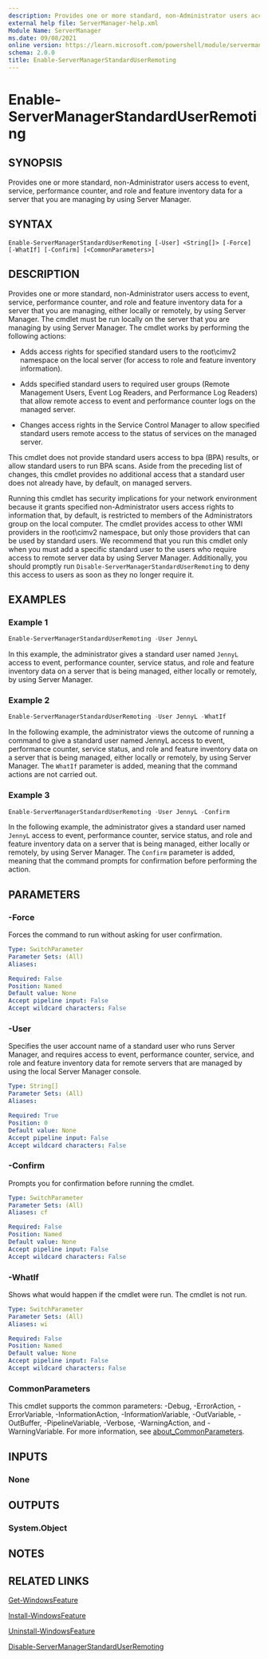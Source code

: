 ```yaml
---
description: Provides one or more standard, non-Administrator users access to event, service, performance counter, and role and feature inventory data for a server that you are managing by using Server Manager.
external help file: ServerManager-help.xml
Module Name: ServerManager
ms.date: 09/08/2021
online version: https://learn.microsoft.com/powershell/module/servermanager/enable-servermanagerstandarduserremoting?view=windowsserver2025-ps&wt.mc_id=ps-gethelp
schema: 2.0.0
title: Enable-ServerManagerStandardUserRemoting
---
```


# Enable-ServerManagerStandardUserRemoting

## SYNOPSIS

Provides one or more standard, non-Administrator users access to event, service, performance
counter, and role and feature inventory data for a server that you are managing by using Server
Manager.

## SYNTAX

```
Enable-ServerManagerStandardUserRemoting [-User] <String[]> [-Force] [-WhatIf] [-Confirm] [<CommonParameters>]
```

## DESCRIPTION

Provides one or more standard, non-Administrator users access to event, service, performance
counter, and role and feature inventory data for a server that you are managing, either locally or
remotely, by using Server Manager. The cmdlet must be run locally on the server that you are
managing by using Server Manager. The cmdlet works by performing the following actions:

- Adds access rights for specified standard users to the root\cimv2 namespace on the local server
  (for access to role and feature inventory information).

- Adds specified standard users to required user groups (Remote Management Users, Event Log Readers,
  and Performance Log Readers) that allow remote access to event and performance counter logs on the
  managed server.

- Changes access rights in the Service Control Manager to allow specified standard users remote
  access to the status of services on the managed server.

This cmdlet does not provide standard users access to bpa (BPA) results, or allow standard users to
run BPA scans. Aside from the preceding list of changes, this cmdlet provides no additional access
that a standard user does not already have, by default, on managed servers.

Running this cmdlet has security implications for your network environment because it grants
specified non-Administrator users access rights to information that, by default, is restricted to
members of the Administrators group on the local computer. The cmdlet provides access to other WMI
providers in the root\cimv2 namespace, but only those providers that can be used by standard users.
We recommend that you run this cmdlet only when you must add a specific standard user to the users
who require access to remote server data by using Server Manager. Additionally, you should promptly
run `Disable-ServerManagerStandardUserRemoting` to deny this access to users as soon as they no
longer require it.

## EXAMPLES

### Example 1

```powershell
Enable-ServerManagerStandardUserRemoting -User JennyL
```

In this example, the administrator gives a standard user named `JennyL` access to event, performance
counter, service status, and role and feature inventory data on a server that is being managed,
either locally or remotely, by using Server Manager.

### Example 2

```powershell
Enable-ServerManagerStandardUserRemoting -User JennyL -WhatIf
```

In the following example, the administrator views the outcome of running a command to give a
standard user named JennyL access to event, performance counter, service status, and role and
feature inventory data on a server that is being managed, either locally or remotely, by using
Server Manager. The `WhatIf` parameter is added, meaning that the command actions are not carried
out.

### Example 3

```powershell
Enable-ServerManagerStandardUserRemoting -User JennyL -Confirm
```

In the following example, the administrator gives a standard user named `JennyL` access to event,
performance counter, service status, and role and feature inventory data on a server that is being
managed, either locally or remotely, by using Server Manager. The `Confirm` parameter is added,
meaning that the command prompts for confirmation before performing the action.

## PARAMETERS

### -Force

Forces the command to run without asking for user confirmation.

```yaml
Type: SwitchParameter
Parameter Sets: (All)
Aliases:

Required: False
Position: Named
Default value: None
Accept pipeline input: False
Accept wildcard characters: False
```

### -User

Specifies the user account name of a standard user who runs Server Manager, and requires access to
event, performance counter, service, and role and feature inventory data for remote servers that are
managed by using the local Server Manager console.

```yaml
Type: String[]
Parameter Sets: (All)
Aliases:

Required: True
Position: 0
Default value: None
Accept pipeline input: False
Accept wildcard characters: False
```

### -Confirm

Prompts you for confirmation before running the cmdlet.

```yaml
Type: SwitchParameter
Parameter Sets: (All)
Aliases: cf

Required: False
Position: Named
Default value: None
Accept pipeline input: False
Accept wildcard characters: False
```
### -WhatIf

Shows what would happen if the cmdlet were run.
The cmdlet is not run.

```yaml
Type: SwitchParameter
Parameter Sets: (All)
Aliases: wi

Required: False
Position: Named
Default value: None
Accept pipeline input: False
Accept wildcard characters: False
```

### CommonParameters

This cmdlet supports the common parameters: -Debug, -ErrorAction, -ErrorVariable,
-InformationAction, -InformationVariable, -OutVariable, -OutBuffer, -PipelineVariable, -Verbose,
-WarningAction, and -WarningVariable. For more information, see
[about_CommonParameters](https://go.microsoft.com/fwlink/?LinkID=113216).

## INPUTS

### None

## OUTPUTS

### System.Object

## NOTES

## RELATED LINKS

[Get-WindowsFeature](./Get-WindowsFeature.md)

[Install-WindowsFeature](./Install-WindowsFeature.md)

[Uninstall-WindowsFeature](./Uninstall-WindowsFeature.md)

[Disable-ServerManagerStandardUserRemoting](./Disable-ServerManagerStandardUserRemoting.md)
